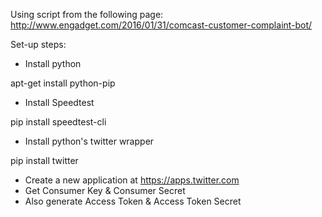 Using script from the following page:  http://www.engadget.com/2016/01/31/comcast-customer-complaint-bot/

Set-up steps: 
* Install python

apt-get install python-pip

* Install Speedtest

pip install speedtest-cli

* Install python's twitter wrapper

pip install twitter

* Create a new application at https://apps.twitter.com
* Get Consumer Key & Consumer Secret
* Also generate Access Token & Access Token Secret


